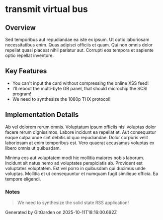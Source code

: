 # transmit virtual bus

## Overview
Sed temporibus aut repudiandae ea iste ex ipsum. Ut optio laboriosam necessitatibus enim. Quas adipisci officiis et quam. Qui non omnis dolor repellat quasi placeat nihil pariatur aut. Corrupti eos tempora et sapiente optio repellat inventore.

## Key Features
- You can't input the card without compressing the online XSS feed!
- I'll reboot the multi-byte GB panel, that should microchip the SCSI program!
- We need to synthesize the 1080p THX protocol!

## Implementation Details
Ab vel dolorem rerum omnis. Voluptatum ipsum officiis nisi voluptas dolor facere rerum dignissimos. Labore incidunt ea repellat et. Aut consequatur eaque culpa unde sint debitis id quo repudiandae. Dolor corporis velit laboriosam at enim temporibus est. Vero quaerat accusamus voluptas ex libero omnis ut quibusdam.
 Minima eos aut voluptatem modi hic mollitia maiores nobis laborum. Incidunt sit natus nemo ad voluptates perspiciatis ab. Provident est voluptates voluptatem. Est vel porro in quibusdam qui ducimus unde voluptas. Mollitia et ut consequuntur et numquam fugit similique officia. Ea tempore eligendi.

### Notes
> We need to synthesize the solid state RSS application!

Generated by GitGarden on 2025-10-11T18:16:00.692Z
